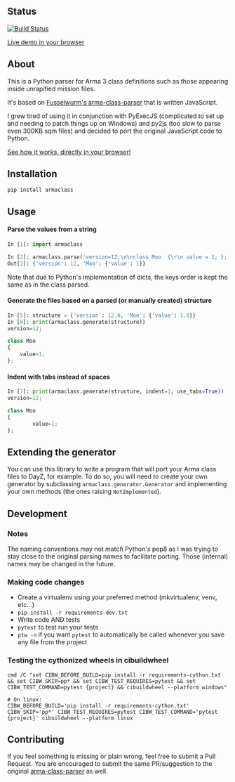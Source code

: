 ## Status

[![Build Status](https://github.com/overfl0/Armaclass/actions/workflows/build.yml/badge.svg)](https://github.com/overfl0/Armaclass/actions/workflows/build.yml)

[Live demo in your browser](https://overfl0.github.io/Armaclass/)

## About
This is a Python parser for Arma 3 class definitions such as those appearing inside unrapified mission files.

It's based on [Fusselwurm's arma-class-parser](https://github.com/Fusselwurm/arma-class-parser) that is written
JavaScript.

I grew tired of using it in conjunction with PyExecJS (complicated to set up and needing to patch things up on
Windows) and py2js (too slow to parse even 300KB sqm files) and decided to port the original JavaScript code to
Python.

[See how it works, directly in your browser!](https://overfl0.github.io/Armaclass/)

## Installation

```
pip install armaclass
```

## Usage
#### Parse the values from a string
```python
In [1]: import armaclass

In [2]: armaclass.parse('version=12;\n\nclass Moo  {\r\n value = 1; };')
Out[2]: {'version': 12, 'Moo': {'value': 1}}
```

Note that due to Python's implementation of dicts, the keys order is kept the same
as in the class parsed.

#### Generate the files based on a parsed (or manually created) structure
```python
In [5]: structure = {'version': 12.0, 'Moo': {'value': 1.0}}
In [6]: print(armaclass.generate(structure))
version=12;

class Moo
{
    value=1;
};
```

#### Indent with tabs instead of spaces
```python
In [7]: print(armaclass.generate(structure, indent=1, use_tabs=True))
version=12;

class Moo
{
        value=1;
};
```

## Extending the generator
You can use this library to write a program that will port your Arma class files to DayZ, for example.
To do so, you will need to create your own generator by subclassing `armaclass.generator.Generator` and implementing
your own methods (the ones raising `NotImplemented`).

## Development
### Notes
The naming conventions may not match Python's pep8 as I was trying to stay close to the original parsing names to
facilitate porting. Those (internal) names may be changed in the future.

### Making code changes 
- Create a virtualenv using your preferred method (mkvirtualenv, venv, etc...)
- `pip install -r requirements-dev.txt`
- Write code AND tests
- `pytest` to test run your tests
- `ptw -n` if you want `pytest` to automatically be called whenever
  you save any file from the project

### Testing the cythonized wheels in cibuildwheel

    cmd /C "set CIBW_BEFORE_BUILD=pip install -r requirements-cython.txt && set CIBW_SKIP=pp* && set CIBW_TEST_REQUIRES=pytest && set CIBW_TEST_COMMAND=pytest {project} && cibuildwheel --platform windows"

    # On linux:
    CIBW_BEFORE_BUILD='pip install -r requirements-cython.txt' CIBW_SKIP='pp*' CIBW_TEST_REQUIRES=pytest CIBW_TEST_COMMAND='pytest {project}' cibuildwheel --platform linux

## Contributing
If you feel something is missing or plain wrong, feel free to submit a Pull Request. You are encouraged to submit the
same PR/suggestion to the original [arma-class-parser](https://github.com/Fusselwurm/arma-class-parser) as well.
